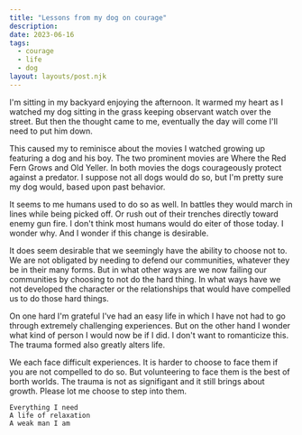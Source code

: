 ```yaml
---
title: "Lessons from my dog on courage"
description:
date: 2023-06-16
tags:
  - courage
  - life
  - dog
layout: layouts/post.njk
---
```


I'm sitting in my backyard enjoying the afternoon. It warmed my heart as I watched my dog sitting in the grass keeping observant watch over the street. But then the thought came to me, eventually the day will come I'll need to put him down.

This caused my to reminisce about the movies I watched growing up featuring a dog and his boy. The two prominent movies are Where the Red Fern Grows and Old Yeller. In both movies the dogs courageously protect against a predator. I suppose not all dogs would do so, but I'm pretty sure my dog would, based upon past behavior.

It seems to me humans used to do so as well. In battles they would march in lines while being picked off. Or rush out of their trenches directly toward enemy gun fire. I don't think most humans would do eiter of those today. I wonder why. And I wonder if this change is desirable. 

It does seem desirable that we seemingly have the ability to choose not to. We are not obligated by needing to defend our communities, whatever they be in their many forms. But in what other ways are we now failing our communities by choosing to not do the hard thing. In what ways have we not developed the character or the relationships that would have compelled us to do those hard things.

On one hard I'm grateful I've had an easy life in which I have not had to go through extremely challenging experiences. But on the other hand I wonder what kind of person I would now be if I did. I don't want to romanticize this. The trauma formed also greatly alters life.

We each face difficult experiences. It is harder to choose to face them if you are not compelled to do so. But volunteering to face them is the best of borth worlds. The trauma is not as signifigant and it still brings about growth. Please lot me choose to step into them.

```
Everything I need
A life of relaxation 
A weak man I am
```
